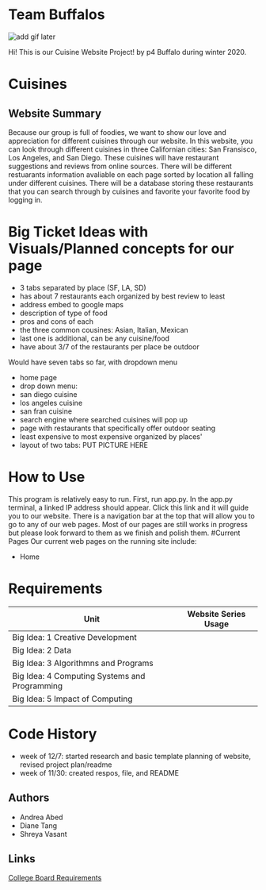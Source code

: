 # Team Buffalos
![add gif later](https://www.food-management.com/sites/food-management.com/files/international-food-thinkstock-promo.png)

Hi! This is our Cuisine Website Project! by p4 Buffalo during winter 2020.
# Cuisines
## Website Summary
Because our group is full of foodies, we want to show our love and appreciation for different cuisines through our website. In this website, you can look through different cuisines in three Californian cities: San Fransisco, Los Angeles, and San Diego. These cuisines will have restaurant suggestions and reviews from online sources.
There will be different restuarants information avaliable on each page sorted by location all falling under different cuisines. There will be a database storing these restaurants that you can search through by cuisines and favorite your favorite food by logging in. 
# Big Ticket Ideas with Visuals/Planned concepts for our page
* 3 tabs separated by place (SF, LA, SD)
* has about 7 restaurants each organized by best review to least
* address embed to google maps
* description of type of food
* pros and cons of each
* the three common cousines: Asian, Italian, Mexican
* last one is additional, can be any cuisine/food
* have about 3/7 of the restaurants per place be outdoor

Would have seven tabs so far, with dropdown menu
* home page
* drop down menu: 
* san diego cuisine
* los angeles cuisine
* san fran cuisine
* search engine where searched cuisines will pop up
* page with restaurants that specifically offer outdoor seating 
* least expensive to most expensive organized by places'
* layout of two tabs:
PUT PICTURE HERE

# How to Use
This program is relatively easy to run. First, run app.py. In the app.py terminal, a linked IP address should appear. Click this link and it will guide you to our website. There is a navigation bar at the top that will allow you to go to any of our web pages. Most of our pages are still works in progress but please look forward to them as we finish and polish them.
#Current Pages
Our current web pages on the running site include:
* Home
# Requirements
| Unit | Website Series Usage |
| -------- | ----------- |
|Big Idea: 1 Creative Development | |
|Big Idea: 2 Data | |
|Big Idea: 3 Algorithmns and Programs | |
|Big Idea: 4 Computing Systems and Programming | |
|Big Idea: 5 Impact of Computing | |
# Code History
* week of 12/7: started research and basic template planning of website, revised project plan/readme
* week of 11/30: created respos, file, and README
## Authors
* Andrea Abed
* Diane Tang
* Shreya Vasant
## Links
[College Board Requirements](https://apcentral.collegeboard.org/pdf/ap-computer-science-principles-course-and-exam-description.pdf?course=ap-computer-science-principles)
